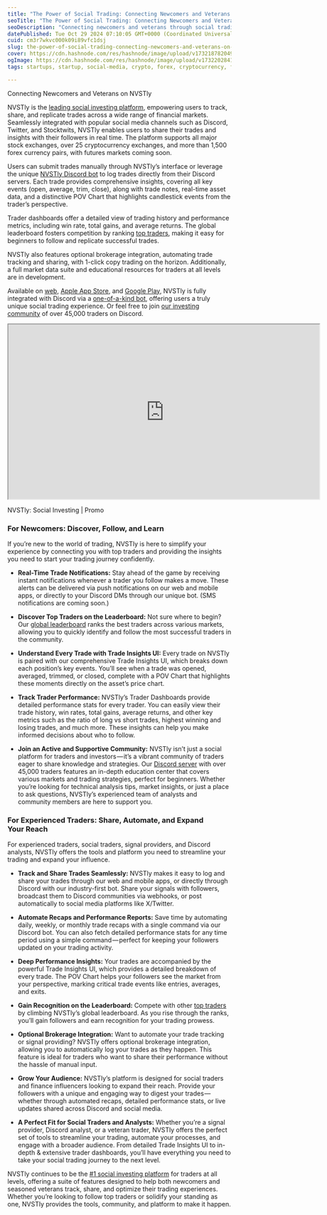 ```yaml
---
title: "The Power of Social Trading: Connecting Newcomers and Veterans on NVSTly"
seoTitle: "The Power of Social Trading: Connecting Newcomers and Veterans on NVST"
seoDescription: "Connecting newcomers and veterans through social trading on NVSTly"
datePublished: Tue Oct 29 2024 07:10:05 GMT+0000 (Coordinated Universal Time)
cuid: cm3r7wkvc000k09i89vfc1dsj
slug: the-power-of-social-trading-connecting-newcomers-and-veterans-on-nvstly-7ea6869fa4b5
cover: https://cdn.hashnode.com/res/hashnode/image/upload/v1732187820498/8711cfde-3bc9-4e8f-a9a9-2af0c988a325.png
ogImage: https://cdn.hashnode.com/res/hashnode/image/upload/v1732202841804/e4f94cae-4eba-44d6-a2e7-99814e0f4dfc.png
tags: startups, startup, social-media, crypto, forex, cryptocurrency, finance, fintech, trading, economy, investing, stocks, futures, stockmarket, tradingplatform

---
```


Connecting Newcomers and Veterans on NVSTly

NVSTly is the [leading social investing platform](https://nvstly.com/), empowering users to track, share, and replicate trades across a wide range of financial markets. Seamlessly integrated with popular social media channels such as Discord, Twitter, and Stocktwits, NVSTly enables users to share their trades and insights with their followers in real time. The platform supports all major stock exchanges, over 25 cryptocurrency exchanges, and more than 1,500 forex currency pairs, with futures markets coming soon.

Users can submit trades manually through NVSTly’s interface or leverage the unique [NVSTly Discord bot](https://discord.com/application-directory/901245095502819358) to log trades directly from their Discord servers. Each trade provides comprehensive insights, covering all key events (open, average, trim, close), along with trade notes, real-time asset data, and a distinctive POV Chart that highlights candlestick events from the trader’s perspective.

Trader dashboards offer a detailed view of trading history and performance metrics, including win rate, total gains, and average returns. The global leaderboard fosters competition by ranking [top traders](https://nvstly.com/ranks), making it easy for beginners to follow and replicate successful trades.

NVSTly also features optional brokerage integration, automating trade tracking and sharing, with 1-click copy trading on the horizon. Additionally, a full market data suite and educational resources for traders at all levels are in development.

Available on [web](https://nvstly.com/), [Apple App Store](https://apps.apple.com/us/app/nvstly-social-investing/id6475617649), and [Google Play](https://play.google.com/store/apps/details?id=ly.nvst.android), NVSTly is fully integrated with Discord via a [one-of-a-kind bot](https://discord.com/application-directory/901245095502819358), offering users a truly unique social trading experience. Or feel free to join [our investing community](https://nvstly.com/discord) of over 45,000 traders on Discord.

<iframe src="https://www.youtube.com/embed/usMjT4vcewY?feature=oembed" width="700" height="393"></iframe>

NVSTly: Social Investing | Promo

### For Newcomers: Discover, Follow, and Learn

If you’re new to the world of trading, NVSTly is here to simplify your experience by connecting you with top traders and providing the insights you need to start your trading journey confidently.

* **Real-Time Trade Notifications:** Stay ahead of the game by receiving instant notifications whenever a trader you follow makes a move. These alerts can be delivered via push notifications on our web and mobile apps, or directly to your Discord DMs through our unique bot. (SMS notifications are coming soon.)
    
* **Discover Top Traders on the Leaderboard:** Not sure where to begin? Our [global leaderboard](https://nvstly.com/ranks) ranks the best traders across various markets, allowing you to quickly identify and follow the most successful traders in the community.
    
* **Understand Every Trade with Trade Insights UI:** Every trade on NVSTly is paired with our comprehensive Trade Insights UI, which breaks down each position’s key events. You’ll see when a trade was opened, averaged, trimmed, or closed, complete with a POV Chart that highlights these moments directly on the asset’s price chart.
    
* **Track Trader Performance:** NVSTly’s Trader Dashboards provide detailed performance stats for every trader. You can easily view their trade history, win rates, total gains, average returns, and other key metrics such as the ratio of long vs short trades, highest winning and losing trades, and much more. These insights can help you make informed decisions about who to follow.
    
* **Join an Active and Supportive Community:** NVSTly isn’t just a social platform for traders and investors — it’s a vibrant community of traders eager to share knowledge and strategies. Our [Discord server](https://discord.gg/nvstly) with over 45,000 traders features an in-depth education center that covers various markets and trading strategies, perfect for beginners. Whether you’re looking for technical analysis tips, market insights, or just a place to ask questions, NVSTly’s experienced team of analysts and community members are here to support you.
    

### For Experienced Traders: Share, Automate, and Expand Your Reach

For experienced traders, social traders, signal providers, and Discord analysts, NVSTly offers the tools and platform you need to streamline your trading and expand your influence.

* **Track and Share Trades Seamlessly:** NVSTly makes it easy to log and share your trades through our web and mobile apps, or directly through Discord with our industry-first bot. Share your signals with followers, broadcast them to Discord communities via webhooks, or post automatically to social media platforms like X/Twitter.
    
* **Automate Recaps and Performance Reports:** Save time by automating daily, weekly, or monthly trade recaps with a single command via our Discord bot. You can also fetch detailed performance stats for any time period using a simple command — perfect for keeping your followers updated on your trading activity.
    
* **Deep Performance Insights:** Your trades are accompanied by the powerful Trade Insights UI, which provides a detailed breakdown of every trade. The POV Chart helps your followers see the market from your perspective, marking critical trade events like entries, averages, and exits.
    
* **Gain Recognition on the Leaderboard:** Compete with other [top traders](https://nvstly.com/ranks) by climbing NVSTly’s global leaderboard. As you rise through the ranks, you’ll gain followers and earn recognition for your trading prowess.
    
* **Optional Brokerage Integration:** Want to automate your trade tracking or signal providing? NVSTly offers optional brokerage integration, allowing you to automatically log your trades as they happen. This feature is ideal for traders who want to share their performance without the hassle of manual input.
    
* **Grow Your Audience:** NVSTly’s platform is designed for social traders and finance influencers looking to expand their reach. Provide your followers with a unique and engaging way to digest your trades — whether through automated recaps, detailed performance stats, or live updates shared across Discord and social media.
    
* **A Perfect Fit for Social Traders and Analysts:** Whether you’re a signal provider, Discord analyst, or a veteran trader, NVSTly offers the perfect set of tools to streamline your trading, automate your processes, and engage with a broader audience. From detailed Trade Insights UI to in-depth & extensive trader dashboards, you’ll have everything you need to take your social trading journey to the next level.
    

NVSTly continues to be the [#1 social investing platform](https://nvstly.com/) for traders at all levels, offering a suite of features designed to help both newcomers and seasoned veterans track, share, and optimize their trading experiences. Whether you’re looking to follow top traders or solidify your standing as one, NVSTly provides the tools, community, and platform to make it happen.